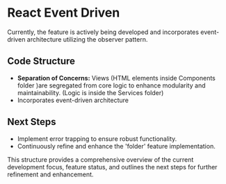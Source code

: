 # React Event Driven
Currently, the feature is actively being developed and incorporates event-driven architecture utilizing the observer pattern.


## Code Structure

- **Separation of Concerns:** Views (HTML elements inside Components folder )are segregated from core logic to enhance modularity and maintainability. (Logic is inside the Services folder)
- Incorporates event-driven architecture

## Next Steps

- Implement error trapping to ensure robust functionality.
- Continuously refine and enhance the 'folder' feature implementation.

This structure provides a comprehensive overview of the current development focus, feature status, and outlines the next steps for further refinement and enhancement.
